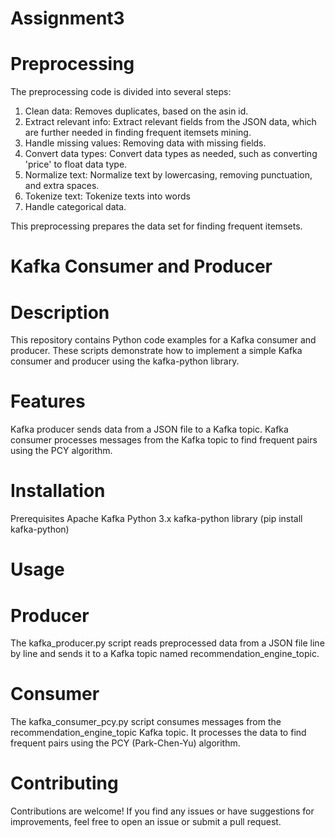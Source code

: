 # Assignment3

# Preprocessing

The preprocessing code is divided into several steps:
1. Clean data: Removes duplicates, based on the asin id.
2. Extract relevant info: Extract relevant fields from the JSON data, which are further needed in finding frequent itemsets mining.
3. Handle missing values: Removing data with missing fields.
4. Convert data types: Convert data types as needed, such as converting 'price' to float data type.
5. Normalize text: Normalize text by lowercasing, removing punctuation, and extra spaces.
6. Tokenize text: Tokenize texts into words
7. Handle categorical data.

This preprocessing prepares the data set for finding frequent itemsets.


# Kafka Consumer and Producer 

# Description
This repository contains Python code examples for a Kafka consumer and producer. These scripts demonstrate how to implement a simple Kafka consumer and producer using the kafka-python library.

# Features
Kafka producer sends data from a JSON file to a Kafka topic.
Kafka consumer processes messages from the Kafka topic to find frequent pairs using the PCY algorithm.

# Installation
Prerequisites
Apache Kafka
Python 3.x
kafka-python library (pip install kafka-python)

# Usage

# Producer
The kafka_producer.py script reads preprocessed data from a JSON file line by line and sends it to a Kafka topic named recommendation_engine_topic.

# Consumer
The kafka_consumer_pcy.py script consumes messages from the recommendation_engine_topic Kafka topic. It processes the data to find frequent pairs using the PCY (Park-Chen-Yu) algorithm.

# Contributing
Contributions are welcome! If you find any issues or have suggestions for improvements, feel free to open an issue or submit a pull request.
